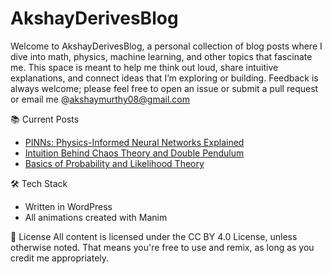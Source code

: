 # AkshayDerivesBlog
Welcome to AkshayDerivesBlog, a personal collection of blog posts where I dive into math, physics, machine learning, and other topics that fascinate me. This space is meant to help me think out loud, share intuitive explanations, and connect ideas that I’m exploring or building. Feedback is always welcome; please feel free to open an issue or submit a pull request or email me @akshaymurthy08@gmail.com

📚 Current Posts
* [PINNs: Physics-Informed Neural Networks Explained](https://akshayderives.wordpress.com/2025/06/26/physics-informed-neural-networks-theory/)
* [Intuition Behind Chaos Theory and Double Pendulum](https://akshayderives.wordpress.com/2025/07/17/the-double-pendulum/)
* [Basics of Probability and Likelihood Theory](https://akshayderives.wordpress.com/2025/07/24/probability-and-likelihood-light-math/)


🛠 Tech Stack
* Written in WordPress
* All animations created with Manim


📜 License
All content is licensed under the CC BY 4.0 License, unless otherwise noted. That means you're free to use and remix, as long as you credit me appropriately.

